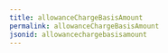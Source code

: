 ```yaml
---
title: allowanceChargeBasisAmount
permalink: allowanceChargeBasisAmount
jsonid: allowancechargebasisamount
---
```

